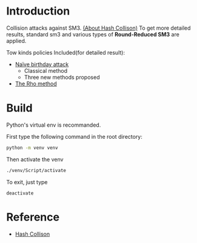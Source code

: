 
# Introduction

Collision attacks against SM3. [(About Hash Collison)](https://en.wikipedia.org/wiki/Hash_collision)
To get more detailed results, standard sm3 and various types of **Round-Reduced SM3** are applied. 

Tow kinds policies Included(for detailed result):
- [Naïve birthday attack](./birthday_attack/README.md)
  - Classical method
  - Three new methods proposed
- [The Rho method](./rho_attack/README.md)


<!-- Attack Code:
- `.py` Third-party library based implementation
- `.c` No dependency based implementation -->


# Build

Python's virtual env is recommanded.

First type the following command in the root directory:
```bash
python -m venv venv
```
Then activate the venv
```bash
./venv/Script/activate
```
To exit, just type
```
deactivate
```




# Reference
- [Hash Collison](https://en.wikipedia.org/wiki/Hash_collision)
